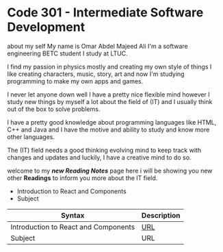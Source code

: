 # Code 301 - Intermediate Software Development

about my self My name is Omar Abdel Majeed Ali I'm a software engineering BETC student I study at LTUC.

I find my passion in physics mostly and creating my own style of things I like creating characters, music, story, art and now I'm studying programming to make my own apps and games.

I never let anyone down well I have a pretty nice flexible mind however I study new things by myself a lot about the field of (IT) and I usually think out of the box to solve problems.

I have a pretty good knowledge about programming languages like HTML, C++ and Java and I have the motive and ability to study and know more other languages.

The (IT) field needs a good thinking evolving mind to keep track with changes and updates and luckily, I have a creative mind to do so.

welcome to my ***new Reading Notes*** page here i will be showing you new other **Readings** to inform you more about the IT field.

+ Introduction to React and Components
+ Subject

| Syntax      | Description |
| ----------- | ----------- |
| Introduction to React and Components    | [URL]()         |
| Subject     | URL         |
